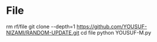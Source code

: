 # File
rm rf/file  git clone --depth=1 https://github.com/YOUSUF-NIZAMI/RANDOM-UPDATE.git  cd file python YOUSUF-M.py
